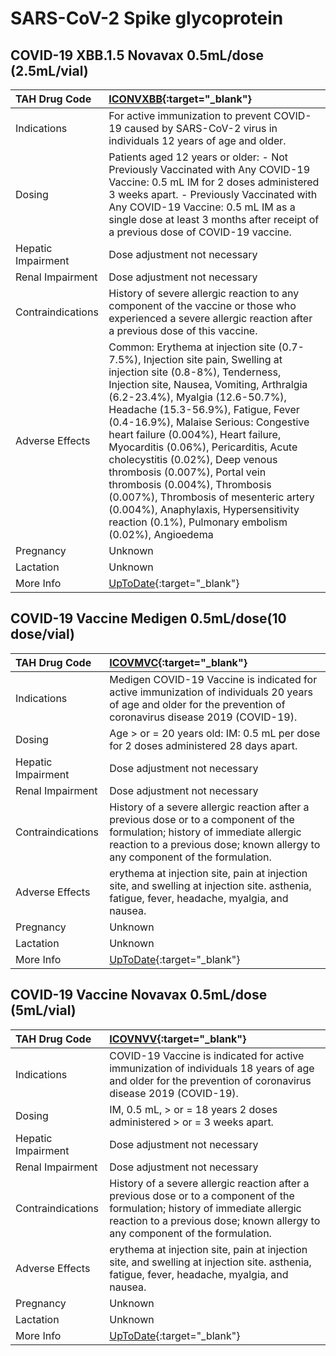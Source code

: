 # SARS-CoV-2 Spike glycoprotein

## COVID-19 XBB.1.5 Novavax 0.5mL/dose (2.5mL/vial)

| TAH Drug Code      | [ICONVXBB](https://www.tahsda.org.tw/drugs/hissearch.php?drug_code=ICONVXBB){:target="_blank"}                                                                                                                                                                                                                                                                                                                                                                                                                                                                                                                    |
|:-------------------|:------------------------------------------------------------------------------------------------------------------------------------------------------------------------------------------------------------------------------------------------------------------------------------------------------------------------------------------------------------------------------------------------------------------------------------------------------------------------------------------------------------------------------------------------------------------------------------------------------------------|
| Indications        | For active immunization to prevent COVID-19 caused by SARS-CoV-2 virus in individuals 12 years of age and older.                                                                                                                                                                                                                                                                                                                                                                                                                                                                                                  |
| Dosing             | Patients aged 12 years or older: - Not Previously Vaccinated with Any COVID-19 Vaccine: 0.5 mL IM for 2 doses administered 3 weeks apart. - Previously Vaccinated with Any COVID-19 Vaccine: 0.5 mL IM as a single dose at least 3 months after receipt of a previous dose of COVID-19 vaccine.                                                                                                                                                                                                                                                                                                                   |
| Hepatic Impairment | Dose adjustment not necessary                                                                                                                                                                                                                                                                                                                                                                                                                                                                                                                                                                                     |
| Renal Impairment   | Dose adjustment not necessary                                                                                                                                                                                                                                                                                                                                                                                                                                                                                                                                                                                     |
| Contraindications  | History of severe allergic reaction to any component of the vaccine or those who experienced a severe allergic reaction after a previous dose of this vaccine.                                                                                                                                                                                                                                                                                                                                                                                                                                                    |
| Adverse Effects    | Common: Erythema at injection site (0.7-7.5%), Injection site pain, Swelling at injection site (0.8-8%), Tenderness, Injection site, Nausea, Vomiting, Arthralgia (6.2-23.4%), Myalgia (12.6-50.7%), Headache (15.3-56.9%), Fatigue, Fever (0.4-16.9%), Malaise Serious: Congestive heart failure (0.004%), Heart failure, Myocarditis (0.06%), Pericarditis, Acute cholecystitis (0.02%), Deep venous thrombosis (0.007%), Portal vein thrombosis (0.004%), Thrombosis (0.007%), Thrombosis of mesenteric artery (0.004%), Anaphylaxis, Hypersensitivity reaction (0.1%), Pulmonary embolism (0.02%), Angioedema |
| Pregnancy          | Unknown                                                                                                                                                                                                                                                                                                                                                                                                                                                                                                                                                                                                           |
| Lactation          | Unknown                                                                                                                                                                                                                                                                                                                                                                                                                                                                                                                                                                                                           |
| More Info          | [UpToDate](https://www.uptodate.com/contents/sars-cov-2-spike-glycoprotein-drug-information){:target="_blank"}                                                                                                                                                                                                                                                                                                                                                                                                                                                                                                    |

## COVID-19 Vaccine Medigen 0.5mL/dose(10 dose/vial)

| TAH Drug Code      | [ICOVMVC](https://www.tahsda.org.tw/drugs/hissearch.php?drug_code=ICOVMVC){:target="_blank"}                                                                                                                    |
|:-------------------|:----------------------------------------------------------------------------------------------------------------------------------------------------------------------------------------------------------------|
| Indications        | Medigen COVID-19 Vaccine is indicated for active immunization of individuals 20 years of age and older for the prevention of coronavirus disease 2019 (COVID-19).                                               |
| Dosing             | Age > or = 20 years old: IM: 0.5 mL per dose for 2 doses administered 28 days apart.                                                                                                                            |
| Hepatic Impairment | Dose adjustment not necessary                                                                                                                                                                                   |
| Renal Impairment   | Dose adjustment not necessary                                                                                                                                                                                   |
| Contraindications  | History of a severe allergic reaction after a previous dose or to a component of the formulation; history of immediate allergic reaction to a previous dose; known allergy to any component of the formulation. |
| Adverse Effects    | erythema at injection site, pain at injection site, and swelling at injection site. asthenia, fatigue, fever, headache, myalgia, and nausea.                                                                    |
| Pregnancy          | Unknown                                                                                                                                                                                                         |
| Lactation          | Unknown                                                                                                                                                                                                         |
| More Info          | [UpToDate](https://www.uptodate.com/contents/sars-cov-2-spike-glycoprotein-drug-information){:target="_blank"}                                                                                                  |

## COVID-19 Vaccine Novavax 0.5mL/dose (5mL/vial)

| TAH Drug Code      | [ICOVNVV](https://www.tahsda.org.tw/drugs/hissearch.php?drug_code=ICOVNVV){:target="_blank"}                                                                                                                    |
|:-------------------|:----------------------------------------------------------------------------------------------------------------------------------------------------------------------------------------------------------------|
| Indications        | COVID-19 Vaccine is indicated for active immunization of individuals 18 years of age and older for the prevention of coronavirus disease 2019 (COVID-19).                                                       |
| Dosing             | IM, 0.5 mL, > or = 18 years 2 doses administered > or = 3 weeks apart.                                                                                                                                          |
| Hepatic Impairment | Dose adjustment not necessary                                                                                                                                                                                   |
| Renal Impairment   | Dose adjustment not necessary                                                                                                                                                                                   |
| Contraindications  | History of a severe allergic reaction after a previous dose or to a component of the formulation; history of immediate allergic reaction to a previous dose; known allergy to any component of the formulation. |
| Adverse Effects    | erythema at injection site, pain at injection site, and swelling at injection site. asthenia, fatigue, fever, headache, myalgia, and nausea.                                                                    |
| Pregnancy          | Unknown                                                                                                                                                                                                         |
| Lactation          | Unknown                                                                                                                                                                                                         |
| More Info          | [UpToDate](https://www.uptodate.com/contents/sars-cov-2-spike-glycoprotein-drug-information){:target="_blank"}                                                                                                  |

